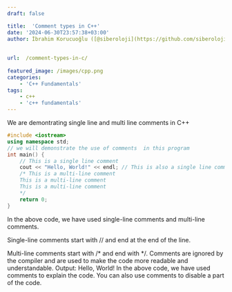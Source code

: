 ```yaml
---
draft: false

title:  'Comment types in C++'
date: '2024-06-30T23:57:38+03:00'
author: İbrahim Korucuoğlu ([@siberoloji](https://github.com/siberoloji))
 
 
url:  /comment-types-in-c/
 
featured_image: /images/cpp.png
categories:
    - 'C++ Fundamentals'
tags:
    - c++
    - 'c++ fundamentals'
---
```



We are demontrating single line and multi line comments in C++


```cpp
#include <iostream>
using namespace std;
// we will demonstrate the use of comments  in this program
int main() {
    // This is a single line comment
    cout << "Hello, World!" << endl; // This is also a single line comment
    /* This is a multi-line comment
    This is a multi-line comment
    This is a multi-line comment
    */
    return 0;
}
```



In the above code, we have used single-line comments and multi-line comments. 



Single-line comments start with // and end at the end of the line. 



Multi-line comments start with /* and end with */. Comments are ignored by the compiler and are used to make the code more readable and understandable. Output: Hello, World! In the above code, we have used comments to explain the code. You can also use comments to disable a part of the code.

